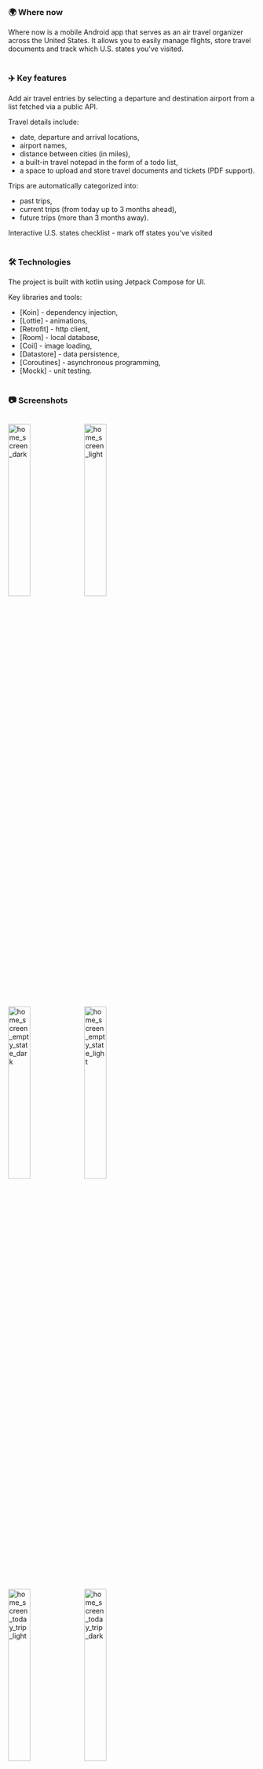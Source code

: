 <h3><span>🌍</span> Where now</h3>

Where now is a mobile Android app that serves as an air travel organizer across the United States.
It allows you to easily manage flights, store travel documents and track which U.S. states you've visited.
<br><br>
<h3><span>✈️</span> Key features</h3>

Add air travel entries by selecting a departure and destination airport from a list fetched via a public API.<br>

Travel details include:
- date, departure and arrival locations,
- airport names,
- distance between cities (in miles),
- a built-in travel notepad in the form of a todo list,
- a space to upload and store travel documents and tickets (PDF support).

Trips are automatically categorized into:
- past trips,
- current trips (from today up to 3 months ahead),
- future trips (more than 3 months away).

Interactive U.S. states checklist - mark off states you've visited
<br><br>
<h3><span>🛠️</span> Technologies</h3>

The project is built with kotlin using Jetpack Compose for UI.

Key libraries and tools:
- [Koin] - dependency injection,
- [Lottie] - animations,
- [Retrofit] - http client,
- [Room] - local database,
- [Coil] - image loading,
- [Datastore] - data persistence,
- [Coroutines] - asynchronous programming,
- [Mockk] - unit testing.
<br><br>
<h3><span style="vertical-align: middle;">📷</span> Screenshots</h3><br>
<img src="https://github.com/user-attachments/assets/8f42eff9-9bcf-494e-b6e8-c5396d7e3406" alt="home_screen_dark" width="30%" />
<img src="https://github.com/user-attachments/assets/2adc59c8-fa9e-4e7f-8b8c-49cdc329f173" alt="home_screen_light" width="30%" /><br><br>
<img src="https://github.com/user-attachments/assets/aa7ec5c1-88da-49c9-a6db-9a6698fa6b3e" alt="home_screen_empty_state_dark" width="30%" />
<img src="https://github.com/user-attachments/assets/4008b33f-ad1d-48e9-8717-d6f5c83e5a8b" alt="home_screen_empty_state_light" width="30%" /><br><br>
<img src="https://github.com/user-attachments/assets/7eec31aa-9177-4b1f-8830-d48bdae87878" alt="home_screen_today_trip_light" width="30%" />
<img src="https://github.com/user-attachments/assets/445cf49f-1fef-4517-a96d-587b2e99d8aa" alt="home_screen_today_trip_dark" width="30%" /><br><br>
<img src="https://github.com/user-attachments/assets/21434c8f-0f8e-4eaa-9539-4e2c2187dd49" alt="visited_states_dark" width="30%" />
<img src="https://github.com/user-attachments/assets/c597c366-90df-4cb0-a7e4-7263a042b9d8d" alt="visited_states_light" width="30%" /><br><br>
<img src="https://github.com/user-attachments/assets/bdcdae6c-19cf-4af3-b748-a63f1959e21b" alt="details_tile_dark" width="30%" />
<img src="https://github.com/user-attachments/assets/9b117469-5afe-4af1-a299-7fea525874f7" alt="details_tile_light" width="30%" /><br><br>
<img src="https://github.com/user-attachments/assets/f0ee7d05-a08c-4ab0-8714-10e9fd7f809d" alt="details_flight_dark" width="30%" />
<img src="https://github.com/user-attachments/assets/2fa2f42d-ebcc-4aa3-a703-02b3b88551c6" alt="details_flight_light" width="30%" /><br><br>
<img src="https://github.com/user-attachments/assets/9b16fcb7-7d33-4e14-8b7e-0251cf721e89" alt="details_trip_notes_empty_state_dark" width="30%" />
<img src="https://github.com/user-attachments/assets/eeb1c2f7-f036-4cca-8df7-b98f63973371" alt="details_trip_notes_empty_state_light" width="30%" /><br><br>
<img src="https://github.com/user-attachments/assets/51158349-4381-4dad-8240-00cbf7a02d34" alt="details_trip_notes_edit_dark" width="30%" />
<img src="https://github.com/user-attachments/assets/9f194a88-eb1e-4900-92dd-009dca6e8ad5" alt="details_trip_notes_edit_light" width="30%" /><br><br>
<img src="https://github.com/user-attachments/assets/afea06cf-9ebc-45e1-a04e-ded0477e566b" alt="choice_city_dark" width="30%" />
<img src="https://github.com/user-attachments/assets/762cd385-cdb7-4302-a548-8f763628182a" alt="choice_city_light" width="30%" /><br><br>
<img src="https://github.com/user-attachments/assets/893cbb0c-8438-425b-beae-036aecb2fe84" alt="file_dark" width="30%" />
<img src="https://github.com/user-attachments/assets/e533af70-0a80-42d6-a1fa-a076a1c2b160" alt="file_light" width="30%" /><br><br>
<img src="https://github.com/user-attachments/assets/1555ae59-813c-4616-a836-403a65da199d" alt="file_empty_state_dark" width="30%" />
<img src="https://github.com/user-attachments/assets/21cfdc54-90b0-43b2-885d-9129d3a8f033" alt="file_empty_state_light" width="30%" /><br><br>
<img src="https://github.com/user-attachments/assets/445692a9-eb00-45e7-94bf-269683563ba5" alt="navigation_drawer_dark" width="30%" />
<img src="https://github.com/user-attachments/assets/5aeb7851-9f0b-4181-b707-9dcabcada6ac" alt="navigation_drawer_light" width="30%" /><br><br>
<br><br>
<h3><span>⚙️</span> Installation & running</h3>

This project is under development and designed for android devices. Minimum Android version is 31.

1. Clone the repository:
`git clone https://github.com/JudytaOJ/WhereNow.git`.
2. Open the project in Android Studio.
3. Make sure you have the latest sdk and a running emulator or a physical device.
4. Click run to launch the app.
<br><br>
<h3><span style="vertical-align: middle;">🔒</span> Notice</h3>

This project is intended for educational purposes only and is meant solely for the personal use of the author.
No permission is granted to copy, distribute, or use the source code in other projects.
